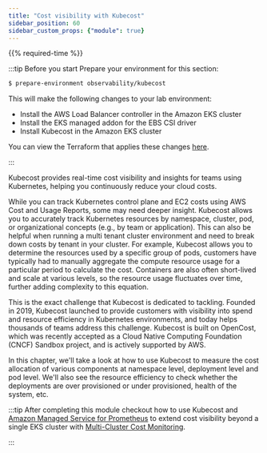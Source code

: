 ```yaml
---
title: "Cost visibility with Kubecost"
sidebar_position: 60
sidebar_custom_props: {"module": true}
---
```


{{% required-time %}}

:::tip Before you start
Prepare your environment for this section:

```bash timeout=300 wait=30
$ prepare-environment observability/kubecost
```

This will make the following changes to your lab environment:
- Install the AWS Load Balancer controller in the Amazon EKS cluster
- Install the EKS managed addon for the EBS CSI driver
- Install Kubecost in the Amazon EKS cluster

You can view the Terraform that applies these changes [here](https://github.com/VAR::MANIFESTS_OWNER/VAR::MANIFESTS_REPOSITORY/tree/VAR::MANIFESTS_REF/manifests/modules/observability/kubecost/.workshop/terraform).

:::

Kubecost provides real-time cost visibility and insights for teams using Kubernetes, helping you continuously reduce your cloud costs.

While you can track Kubernetes control plane and EC2 costs using AWS Cost and Usage Reports, some may need deeper insight. Kubecost allows you to accurately track Kubernetes resources by namespace, cluster, pod, or organizational concepts (e.g., by team or application). This can also be helpful when running a multi tenant cluster environment and need to break down costs by tenant in your cluster. For example, Kubecost allows you to determine the resources used by a specific group of pods, customers have typically had to manually aggregate the compute resource usage for a particular period to calculate the cost. Containers are also often short-lived and scale at various levels, so the resource usage fluctuates over time, further adding complexity to this equation.

This is the exact challenge that Kubecost is dedicated to tackling. Founded in 2019, Kubecost launched to provide customers with visibility into spend and resource efficiency in Kubernetes environments, and today helps thousands of teams address this challenge. Kubecost is built on OpenCost, which was recently accepted as a Cloud Native Computing Foundation (CNCF) Sandbox project, and is actively supported by AWS.

In this chapter, we'll take a look at how to use Kubecost to measure the cost allocation of various components at namespace level, deployment level and pod level. We'll also see the resource efficiency to check whether the deployments are over provisioned or under provisioned, health of the system, etc.

:::tip 
After completing this module checkout how to use Kubecost and [Amazon Managed Service for Prometheus](https://docs.aws.amazon.com/prometheus/latest/userguide/what-is-Amazon-Managed-Service-Prometheus.html) to extend cost visibility beyond a single EKS cluster with [Multi-Cluster Cost Monitoring](https://aws.amazon.com/blogs/containers/multi-cluster-cost-monitoring-using-kubecost-with-amazon-eks-and-amazon-managed-service-for-prometheus/). 

:::
